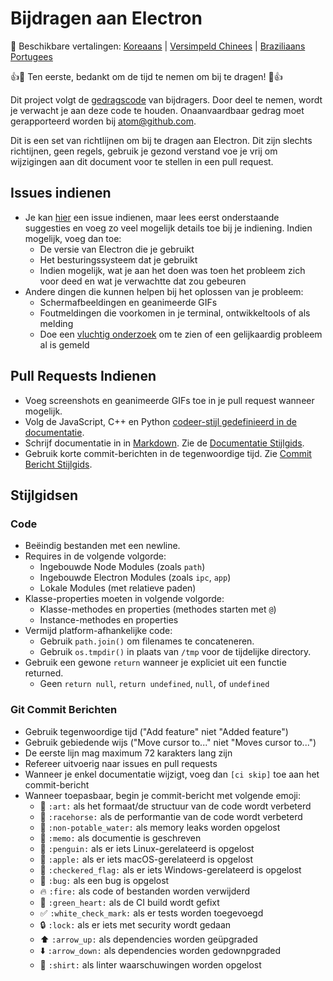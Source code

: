 # Bijdragen aan Electron

:memo: Beschikbare vertalingen: [Koreaans](https://github.com/electron/electron/tree/master/docs-translations/ko-KR/project/CONTRIBUTING.md) | [Versimpeld Chinees](https://github.com/electron/electron/tree/master/docs-translations/zh-CN/project/CONTRIBUTING.md) | [Braziliaans Portugees](https://github.com/electron/electron/tree/master/docs-translations/pt-BR/project/CONTRIBUTING.md)

:+1::tada: Ten eerste, bedankt om de tijd te nemen om bij te dragen! :tada::+1:

Dit project volgt de  [gedragscode](CODE_OF_CONDUCT.md) van bijdragers.
Door deel te nemen, wordt je verwacht je aan deze code te houden. Onaanvaardbaar gedrag moet gerapporteerd worden bij atom@github.com.

Dit is een set van richtlijnen om bij te dragen aan Electron.
Dit zijn slechts richtijnen, geen regels, gebruik je gezond verstand voe je vrij om wijzigingen aan dit document voor te stellen in een pull request.

## Issues indienen

* Je kan [hier](https://github.com/electron/electron/issues/new) een issue indienen,
maar lees eerst onderstaande suggesties en voeg zo veel mogelijk details toe bij je indiening. Indien mogelijk, voeg dan toe:
  * De versie van Electron die je gebruikt
  * Het besturingssysteem dat je gebruikt
  * Indien mogelijk, wat je aan het doen was toen het probleem zich voor deed en wat je verwachtte dat zou gebeuren
* Andere dingen die kunnen helpen bij het oplossen van je probleem:
  * Schermafbeeldingen en geanimeerde GIFs
  * Foutmeldingen die voorkomen in je terminal, ontwikkeltools of als melding
  * Doe een [vluchtig onderzoek](https://github.com/electron/electron/issues?utf8=✓&q=is%3Aissue+)
  om te zien of een gelijkaardig probleem al is gemeld

## Pull Requests Indienen

* Voeg screenshots en geanimeerde GIFs toe in je pull request wanneer mogelijk.
* Volg de JavaScript, C++ en Python [codeer-stijl gedefinieerd in de documentatie](/docs/development/coding-style.md).
* Schrijf documentatie in in [Markdown](https://daringfireball.net/projects/markdown).
  Zie de [Documentatie Stijlgids](/docs/styleguide.md).
* Gebruik korte commit-berichten in de tegenwoordige tijd. Zie [Commit Bericht Stijlgids](#git-commit-messages).

## Stijlgidsen

### Code

* Beëindig bestanden met een newline.
* Requires in de volgende volgorde:
  * Ingebouwde Node Modules (zoals `path`)
  * Ingebouwde Electron Modules (zoals `ipc`, `app`)
  * Lokale Modules (met relatieve paden)
* Klasse-properties moeten in volgende volgorde:
  * Klasse-methodes en properties (methodes starten met `@`)
  * Instance-methodes en properties
* Vermijd platform-afhankelijke code:
  * Gebruik `path.join()` om filenames te concateneren.
  * Gebruik `os.tmpdir()` in plaats van `/tmp` voor de tijdelijke directory.
* Gebruik een gewone `return` wanneer je expliciet uit een functie returned.
  * Geen `return null`, `return undefined`, `null`, of `undefined`

### Git Commit Berichten

* Gebruik tegenwoordige tijd ("Add feature" niet "Added feature")
* Gebruik gebiedende wijs ("Move cursor to..." niet "Moves cursor to...")
* De eerste lijn mag maximum 72 karakters lang zijn
* Refereer uitvoerig naar issues en pull requests
* Wanneer je enkel documentatie wijzigt, voeg dan `[ci skip]` toe aan het commit-bericht
* Wanneer toepasbaar, begin je commit-bericht met volgende emoji:
  * :art: `:art:` als het formaat/de structuur van de code wordt verbeterd
  * :racehorse: `:racehorse:` als de performantie van de code wordt verbeterd
  * :non-potable_water: `:non-potable_water:` als memory leaks worden opgelost
  * :memo: `:memo:` als documentie is geschreven
  * :penguin: `:penguin:` als er iets Linux-gerelateerd is opgelost
  * :apple: `:apple:` als er iets macOS-gerelateerd is opgelost
  * :checkered_flag: `:checkered_flag:` als er iets Windows-gerelateerd is opgelost
  * :bug: `:bug:` als een bug is opgelost
  * :fire: `:fire:` als code of bestanden worden verwijderd
  * :green_heart: `:green_heart:` als de CI build wordt gefixt
  * :white_check_mark: `:white_check_mark:` als er tests worden toegevoegd
  * :lock: `:lock:` als er iets met security wordt gedaan
  * :arrow_up: `:arrow_up:` als dependencies worden geüpgraded
  * :arrow_down: `:arrow_down:` als dependencies worden gedownpgraded
  * :shirt: `:shirt:` als linter waarschuwingen worden opgelost
